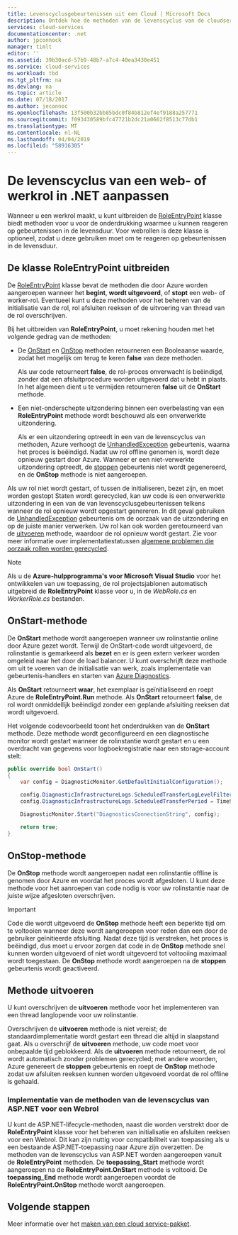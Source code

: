 ```yaml
---
title: Levenscyclusgebeurtenissen uit een Cloud | Microsoft Docs
description: Ontdek hoe de methoden van de levenscyclus van de cloudservicerol van een Service in de kunnen worden gebruikt in .NET
services: cloud-services
documentationcenter: .net
author: jpconnock
manager: timlt
editor: ''
ms.assetid: 39b30acd-57b9-48b7-a7c4-40ea3430e451
ms.service: cloud-services
ms.workload: tbd
ms.tgt_pltfrm: na
ms.devlang: na
ms.topic: article
ms.date: 07/18/2017
ms.author: jeconnoc
ms.openlocfilehash: 13f500b32bb85bdc0f84b812ef4ef9188a257771
ms.sourcegitcommit: f093430589bfc47721b2dc21a0662f8513c77db1
ms.translationtype: MT
ms.contentlocale: nl-NL
ms.lasthandoff: 04/04/2019
ms.locfileid: "58916305"
---
```

# <a name="customize-the-lifecycle-of-a-web-or-worker-role-in-net"></a>De levenscyclus van een web- of werkrol in .NET aanpassen
Wanneer u een werkrol maakt, u kunt uitbreiden de [RoleEntryPoint](/previous-versions/azure/reference/ee758619(v=azure.100)) klasse biedt methoden voor u voor de onderdrukking waarmee u kunnen reageren op gebeurtenissen in de levensduur. Voor webrollen is deze klasse is optioneel, zodat u deze gebruiken moet om te reageren op gebeurtenissen in de levensduur.

## <a name="extend-the-roleentrypoint-class"></a>De klasse RoleEntryPoint uitbreiden
De [RoleEntryPoint](/previous-versions/azure/reference/ee758619(v=azure.100)) klasse bevat de methoden die door Azure worden aangeroepen wanneer het **begint**, **wordt uitgevoerd**, of **stopt** een web- of worker-rol. Eventueel kunt u deze methoden voor het beheren van de initialisatie van de rol, rol afsluiten reeksen of de uitvoering van thread van de rol overschrijven. 

Bij het uitbreiden van **RoleEntryPoint**, u moet rekening houden met het volgende gedrag van de methoden:

* De [OnStart](/previous-versions/azure/reference/ee772851(v=azure.100)) en [OnStop](/previous-versions/azure/reference/ee772844(v=azure.100)) methoden retourneren een Booleaanse waarde, zodat het mogelijk om terug te keren **false** van deze methoden.
  
   Als uw code retourneert **false**, de rol-proces onverwacht is beëindigd, zonder dat een afsluitprocedure worden uitgevoerd dat u hebt in plaats. In het algemeen dient u te vermijden retourneren **false** uit de **OnStart** methode.
* Een niet-onderschepte uitzondering binnen een overbelasting van een **RoleEntryPoint** methode wordt beschouwd als een onverwerkte uitzondering.
  
   Als er een uitzondering optreedt in een van de levenscyclus van methoden, Azure verhoogt de [UnhandledException](/dotnet/api/system.appdomain.unhandledexception) gebeurtenis, waarna het proces is beëindigd. Nadat uw rol offline genomen is, wordt deze opnieuw gestart door Azure. Wanneer er een niet-verwerkte uitzondering optreedt, de [stoppen](/previous-versions/azure/reference/ee758136(v=azure.100)) gebeurtenis niet wordt gegenereerd, en de **OnStop** methode is niet aangeroepen.

Als uw rol niet wordt gestart, of tussen de initialiseren, bezet zijn, en moet worden gestopt Staten wordt gerecycled, kan uw code is een onverwerkte uitzondering in een van de van levenscyclusgebeurtenissen telkens wanneer de rol opnieuw wordt opgestart genereren. In dit geval gebruiken de [UnhandledException](/dotnet/api/system.appdomain.unhandledexception) gebeurtenis om de oorzaak van de uitzondering en op de juiste manier verwerken. Uw rol kan ook worden geretourneerd van de [uitvoeren](/previous-versions/azure/reference/ee772746(v=azure.100)) methode, waardoor de rol opnieuw wordt gestart. Zie voor meer informatie over implementatiestatussen [algemene problemen die oorzaak rollen worden gerecycled](cloud-services-troubleshoot-common-issues-which-cause-roles-recycle.md).

> [!NOTE]
> Als u de **Azure-hulpprogramma's voor Microsoft Visual Studio** voor het ontwikkelen van uw toepassing, de rol projectsjablonen automatisch uitgebreid de **RoleEntryPoint** klasse voor u, in de  *WebRole.cs* en *WorkerRole.cs* bestanden.
> 
> 

## <a name="onstart-method"></a>OnStart-methode
De **OnStart** methode wordt aangeroepen wanneer uw rolinstantie online door Azure gezet wordt. Terwijl de OnStart-code wordt uitgevoerd, de rolinstantie is gemarkeerd als **bezet** en er is geen extern verkeer worden omgeleid naar het door de load balancer. U kunt overschrijft deze methode om uit te voeren van de initialisatie van werk, zoals implementatie van gebeurtenis-handlers en starten van [Azure Diagnostics](cloud-services-how-to-monitor.md).

Als **OnStart** retourneert **waar**, het exemplaar is geïnitialiseerd en roept Azure de **RoleEntryPoint.Run** methode. Als **OnStart** retourneert **false**, de rol wordt onmiddellijk beëindigd zonder een geplande afsluiting reeksen dat wordt uitgevoerd.

Het volgende codevoorbeeld toont het onderdrukken van de **OnStart** methode. Deze methode wordt geconfigureerd en een diagnostische monitor wordt gestart wanneer de rolinstantie wordt gestart en u een overdracht van gegevens voor logboekregistratie naar een storage-account stelt:

```csharp
public override bool OnStart()
{
    var config = DiagnosticMonitor.GetDefaultInitialConfiguration();

    config.DiagnosticInfrastructureLogs.ScheduledTransferLogLevelFilter = LogLevel.Error;
    config.DiagnosticInfrastructureLogs.ScheduledTransferPeriod = TimeSpan.FromMinutes(5);

    DiagnosticMonitor.Start("DiagnosticsConnectionString", config);

    return true;
}
```

## <a name="onstop-method"></a>OnStop-methode
De **OnStop** methode wordt aangeroepen nadat een rolinstantie offline is genomen door Azure en voordat het proces wordt afgesloten. U kunt deze methode voor het aanroepen van code nodig is voor uw rolinstantie naar de juiste wijze afgesloten overschrijven.

> [!IMPORTANT]
> Code die wordt uitgevoerd de **OnStop** methode heeft een beperkte tijd om te voltooien wanneer deze wordt aangeroepen voor reden dan een door de gebruiker geïnitieerde afsluiting. Nadat deze tijd is verstreken, het proces is beëindigd, dus moet u ervoor zorgen dat code in de **OnStop** methode snel kunnen worden uitgevoerd of niet wordt uitgevoerd tot voltooiing maximaal wordt toegestaan. De **OnStop** methode wordt aangeroepen na de **stoppen** gebeurtenis wordt geactiveerd.
> 
> 

## <a name="run-method"></a>Methode uitvoeren
U kunt overschrijven de **uitvoeren** methode voor het implementeren van een thread langlopende voor uw rolinstantie.

Overschrijven de **uitvoeren** methode is niet vereist; de standaardimplementatie wordt gestart een thread die altijd in slaapstand gaat. Als u overschrijf de **uitvoeren** methode, uw code moet voor onbepaalde tijd geblokkeerd. Als de **uitvoeren** methode retourneert, de rol wordt automatisch zonder problemen gerecycled; met andere woorden, Azure genereert de **stoppen** gebeurtenis en roept de **OnStop** methode zodat uw afsluiten reeksen kunnen worden uitgevoerd voordat de rol offline is gehaald.

### <a name="implementing-the-aspnet-lifecycle-methods-for-a-web-role"></a>Implementatie van de methoden van de levenscyclus van ASP.NET voor een Webrol
U kunt de ASP.NET-lifecycle-methoden, naast die worden verstrekt door de **RoleEntryPoint** klasse voor het beheren van initialisatie en afsluiten reeksen voor een Webrol. Dit kan zijn nuttig voor compatibiliteit van toepassing als u een bestaande ASP.NET-toepassing naar Azure zijn overzetten. De methoden van de levenscyclus van ASP.NET worden aangeroepen vanuit de **RoleEntryPoint** methoden. De **toepassing\_Start** methode wordt aangeroepen na de **RoleEntryPoint.OnStart** methode is voltooid. De **toepassing\_End** methode wordt aangeroepen voordat de **RoleEntryPoint.OnStop** methode wordt aangeroepen.

## <a name="next-steps"></a>Volgende stappen
Meer informatie over het [maken van een cloud service-pakket](cloud-services-model-and-package.md).

